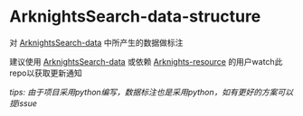 
 # ArknightsSearch-data-structure
 
对 [ArknightsSearch-data](https://github.com/ArknightsSearch/ArknightsSearch-data) 中所产生的数据做标注

建议使用 [ArknightsSearch-data](https://github.com/ArknightsSearch/ArknightsSearch-data) 或依赖 [Arknights-resource](https://github.com/ArknightsSearch/ArknightsSearch-resource) 的用户watch此repo以获取更新通知

*tips: 由于项目采用python编写，数据标注也是采用python，如有更好的方案可以提issue*